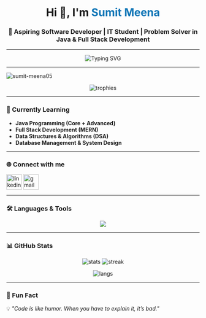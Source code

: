 <!-- Banner -->
<h1 align="center">
  Hi 👋, I'm <span style="color:#0e75b6;">Sumit Meena</span>
</h1>
<h3 align="center">🚀 Aspiring Software Developer | IT Student | Problem Solver in Java & Full Stack Development</h3>

---

<!-- Typing Effect -->
<p align="center">
  <img src="https://readme-typing-svg.demolab.com?font=Fira+Code&size=22&pause=1000&color=0E75B6&center=true&vCenter=true&width=600&lines=IT+Student;Aspiring+Software+Developer;Java+%26+Full+Stack+Learner;Problem+Solver;Open+Source+Enthusiast" alt="Typing SVG" />
</p>

---

<!-- Profile Views -->
<p align="left"> 
  <img src="https://komarev.com/ghpvc/?username=sumit-meena05&label=Profile%20views&color=0e75b6&style=flat" alt="sumit-meena05" /> 
</p>

<!-- Trophies -->
<p align="center"> 
  <img src="https://github-profile-trophy.vercel.app/?username=sumit-meena05&title=Stars,Followers,Commit,Repositories&theme=onedark" alt="trophies" />
</p>

---

### 🌱 Currently Learning  
- **Java Programming (Core + Advanced)**
- **Full Stack Development (MERN)**
- **Data Structures & Algorithms (DSA)**
- **Database Management & System Design**

---

### 🌐 Connect with me  
<p align="left">
<a href="https://www.linkedin.com/in/sumit-meena05" target="blank"><img align="center" src="https://skillicons.dev/icons?i=linkedin" alt="linkedin" height="40" /></a>
<a href="mailto:sumitm.bba2023@ssism.org"><img align="center" src="https://skillicons.dev/icons?i=gmail" alt="gmail" height="40" /></a>
</p>

---

### 🛠️ Languages & Tools  
<p align="center">
  <img src="https://skillicons.dev/icons?i=java,html,css,js,react,nodejs,express,mongodb,mysql,tailwind,git,github" />
</p>

---

### 📊 GitHub Stats  
<p align="center">
  <img src="https://github-readme-stats.vercel.app/api?username=sumit-meena05&show_icons=true&theme=tokyonight" alt="stats" />
  <img src="https://github-readme-streak-stats.herokuapp.com?user=sumit-meena05&theme=tokyonight" alt="streak" />
</p>

<p align="center">
  <img src="https://github-readme-stats.vercel.app/api/top-langs/?username=sumit-meena05&layout=compact&theme=tokyonight" alt="langs" />
</p>

---

### 🎯 Fun Fact  
💡 *"Code is like humor. When you have to explain it, it’s bad."*
